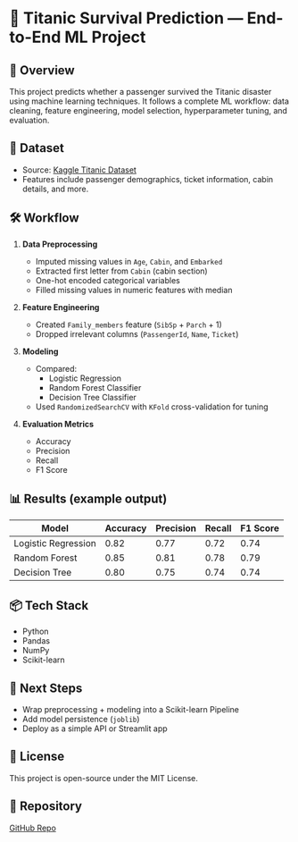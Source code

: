 # 🚢 Titanic Survival Prediction — End-to-End ML Project

## 📌 Overview
This project predicts whether a passenger survived the Titanic disaster using machine learning techniques. It follows a complete ML workflow: data cleaning, feature engineering, model selection, hyperparameter tuning, and evaluation.

## 📂 Dataset
- Source: [Kaggle Titanic Dataset](https://www.kaggle.com/c/titanic/data)
- Features include passenger demographics, ticket information, cabin details, and more.

## 🛠 Workflow
1. **Data Preprocessing**
   - Imputed missing values in `Age`, `Cabin`, and `Embarked`
   - Extracted first letter from `Cabin` (cabin section)
   - One-hot encoded categorical variables
   - Filled missing values in numeric features with median

2. **Feature Engineering**
   - Created `Family_members` feature (`SibSp` + `Parch` + 1)
   - Dropped irrelevant columns (`PassengerId`, `Name`, `Ticket`)

3. **Modeling**
   - Compared:
     - Logistic Regression
     - Random Forest Classifier
     - Decision Tree Classifier
   - Used `RandomizedSearchCV` with `KFold` cross-validation for tuning

4. **Evaluation Metrics**
   - Accuracy
   - Precision
   - Recall
   - F1 Score

## 📊 Results (example output)
| Model              | Accuracy | Precision | Recall | F1 Score |
|--------------------|----------|-----------|--------|----------|
| Logistic Regression| 0.82     | 0.77      | 0.72   | 0.74     |
| Random Forest      | 0.85     | 0.81      | 0.78   | 0.79     |
| Decision Tree      | 0.80     | 0.75      | 0.74   | 0.74     |

## 📦 Tech Stack
- Python
- Pandas
- NumPy
- Scikit-learn

## 🚀 Next Steps
- Wrap preprocessing + modeling into a Scikit-learn Pipeline
- Add model persistence (`joblib`)
- Deploy as a simple API or Streamlit app

## 📜 License
This project is open-source under the MIT License.

## 🔗 Repository
[GitHub Repo](https://github.com/yourusername/titanic-ml-project)
